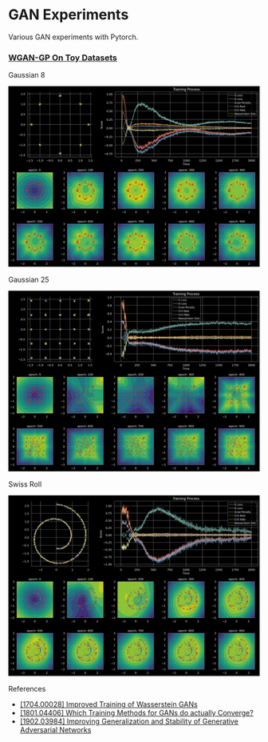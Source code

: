 # GAN Experiments

Various GAN experiments with Pytorch.

### [WGAN-GP On Toy Datasets](notebooks/wgan_gp_toy.ipynb)

Gaussian 8

![](images/wgan_gp_gaussian_8.png)

Gaussian 25

![](images/wgan_gp_gaussian_25.png)

Swiss Roll

![](images/wgan_gp_swiss_roll.png)

References

* [[1704.00028] Improved Training of Wasserstein GANs](https://arxiv.org/abs/1704.00028)
* [[1801.04406] Which Training Methods for GANs do actually Converge?](https://arxiv.org/abs/1801.04406)
* [[1902.03984] Improving Generalization and Stability of Generative Adversarial Networks](https://arxiv.org/abs/1902.03984)